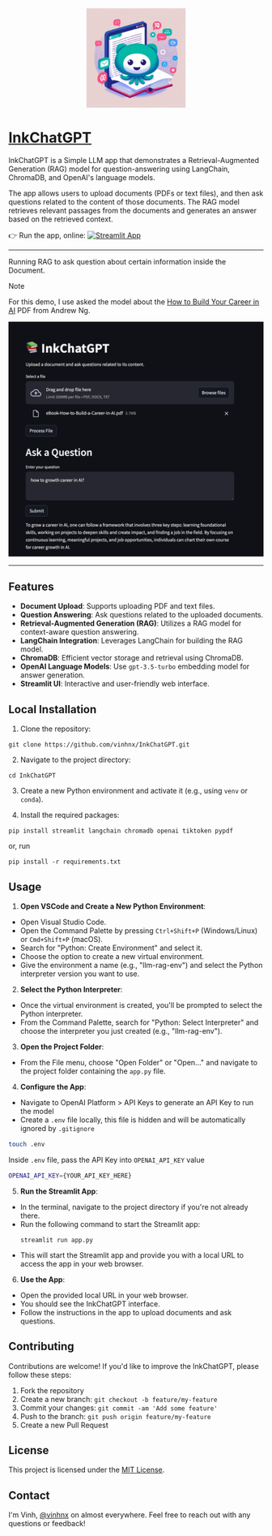 <div align="center">
  <img alt="app icon" height="196px" src="./assets/icon.jpg">
</div>

# [InkChatGPT](https://inkchatgpt.streamlit.app)

InkChatGPT is a Simple LLM app that demonstrates a Retrieval-Augmented Generation (RAG) model for question-answering using LangChain, ChromaDB, and OpenAI's language models.

The app allows users to upload documents (PDFs or text files), and then ask questions related to the content of those documents. The RAG model retrieves relevant passages from the documents and generates an answer based on the retrieved context.

👉 Run the app, online: [![Streamlit App](https://static.streamlit.io/badges/streamlit_badge_black_white.svg)](https://inkchatgpt.streamlit.app)

---

Running RAG to ask question about certain information inside the Document.

> [!NOTE]  
> For this demo, I use asked the model about the [How to Build Your Career in AI](https://info.deeplearning.ai/how-to-build-a-career-in-ai-book) PDF from Andrew Ng.

![Demo Screenshot](./assets/demo.jpg)

---

## Features

-   **Document Upload**: Supports uploading PDF and text files.
-   **Question Answering**: Ask questions related to the uploaded documents.
-   **Retrieval-Augmented Generation (RAG)**: Utilizes a RAG model for context-aware question answering.
-   **LangChain Integration**: Leverages LangChain for building the RAG model.
-   **ChromaDB**: Efficient vector storage and retrieval using ChromaDB.
-   **OpenAI Language Models**: Use `gpt-3.5-turbo` embedding model for answer generation.
-   **Streamlit UI**: Interactive and user-friendly web interface.

## Local Installation

1. Clone the repository:

```shellscript
git clone https://github.com/vinhnx/InkChatGPT.git
```

2. Navigate to the project directory:

```shellscript
cd InkChatGPT
```

3. Create a new Python environment and activate it (e.g., using `venv` or `conda`).

4. Install the required packages:

```shellscript
pip install streamlit langchain chromadb openai tiktoken pypdf
```

or, run

```shellscript
pip install -r requirements.txt
```

## Usage

1. **Open VSCode and Create a New Python Environment**:

-   Open Visual Studio Code.
-   Open the Command Palette by pressing `Ctrl+Shift+P` (Windows/Linux) or `Cmd+Shift+P` (macOS).
-   Search for "Python: Create Environment" and select it.
-   Choose the option to create a new virtual environment.
-   Give the environment a name (e.g., "llm-rag-env") and select the Python interpreter version you want to use.

2. **Select the Python Interpreter**:

-   Once the virtual environment is created, you'll be prompted to select the Python interpreter.
-   From the Command Palette, search for "Python: Select Interpreter" and choose the interpreter you just created (e.g., "llm-rag-env").

3. **Open the Project Folder**:

-   From the File menu, choose "Open Folder" or "Open..." and navigate to the project folder containing the `app.py` file.

4. **Configure the App**:

-   Navigate to OpenAI Platform > API Keys to generate an API Key to run the model
-   Create a `.env` file locally, this file is hidden and will be automatically ignored by `.gitignore`

```sh
touch .env
```

Inside `.env` file, pass the API Key into `OPENAI_API_KEY` value

```sh
OPENAI_API_KEY={YOUR_API_KEY_HERE}
```

5. **Run the Streamlit App**:

-   In the terminal, navigate to the project directory if you're not already there.
-   Run the following command to start the Streamlit app:
    ```shellscript
    streamlit run app.py
    ```
-   This will start the Streamlit app and provide you with a local URL to access the app in your web browser.

6. **Use the App**:

-   Open the provided local URL in your web browser.
-   You should see the InkChatGPT interface.
-   Follow the instructions in the app to upload documents and ask questions.

## Contributing

Contributions are welcome! If you'd like to improve the InkChatGPT, please follow these steps:

1. Fork the repository
2. Create a new branch: `git checkout -b feature/my-feature`
3. Commit your changes: `git commit -am 'Add some feature'`
4. Push to the branch: `git push origin feature/my-feature`
5. Create a new Pull Request

## License

This project is licensed under the [MIT License](LICENSE).

## Contact

I'm Vinh, [@vinhnx](https://x.com/vinhnx) on almost everywhere. Feel free to reach out with any questions or feedback!
